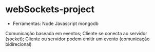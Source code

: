 # webSockets-project

- Ferramentas:
  Node
  Javascript
  mongodb

Comunicação baseada em eventos;
Cliente se conecta ao servidor (socket);
Cliente ou servidor podem emitir um evento (comunicação bidirecional)
